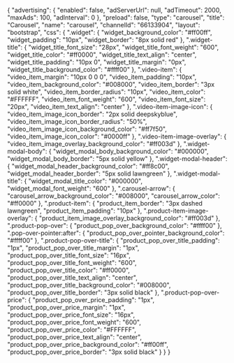 {
    "advertising": {
        "enabled": false,
        "adServerUrl": null,
        "adTimeout": 2000,
        "maxAds": 100,
        "adInterval": 0
    },
    "preload": false,
    "type": "carousel",
    "title": "Carousel",
    "name": "carousel",
    "channelId": "66133904",
    "layout": "bootstrap",
    "css": {
        ".widget": {
            "widget_background_color": "#ff00ff",
            "widget_padding": "10px",
            "widget_border": "8px solid red"
        },
        ".widget-title": {
            "widget_title_font_size": "28px",
            "widget_title_font_weight": "600",
            "widget_title_color": "#ff0000",
            "widget_title_text_align": "center",
            "widget_title_padding": "10px 0",
            "widget_title_margin": "0px",
            "widget_title_background_color": "#ffff00"
        },
        ".video-item": {
            "video_item_margin": "10px 0 0 0",
            "video_item_padding": "10px",
            "video_item_background_color": "#008000",
            "video_item_border": "3px solid white",
            "video_item_border_radius": "10px",
            "video_item_color": "#FFFFFF",
            "video_item_font_weight": "600",
            "video_item_font_size": "20px",
            "video_item_text_align": "center"
        },
        ".video-item-image-icon": {
            "video_item_image_icon_border": "2px solid deepskyblue",
            "video_item_image_icon_border_radius": "50%",
            "video_item_image_icon_background_color": "#ff7f50",
            "video_item_image_icon_color": "#0000ff"
        },
        ".video-item-image-overlay": {
            "video_item_image_overlay_background_color": "#ff003d"
        },
        ".widget-modal-body": {
            "widget_modal_body_background_color": "#000000",
            "widget_modal_body_border": "5px solid yellow"
        },
        ".widget-modal-header": {
            "widget_modal_header_background_color": "#ff8c00",
            "widget_modal_header_border": "5px solid lawngreen"
        },
        ".widget-modal-title": {
            "widget_modal_title_color": "#000000",
            "widget_modal_font_weight": "600"
        },
        ".carousel-arrow": {
            "carousel_arrow_background_color": "#008000",
            "carousel_arrow_color": "#ff0000"
        },
        ".product-item": {
            "product_item_border": "3px dashed lawngreen",
            "product_item_padding": "10px"
        },
        ".product-item-image-overlay": {
            "product_item_image_overlay_background_color": "#ff003d"
        },
        ".product-pop-over": {
            "product_pop_over_background_color": "#ffff00"
        },
        ".pop-over-pointer:after": {
            "product_pop_over_pointer_background_color": "#ffff00"
        },
        ".product-pop-over-title": {
            "product_pop_over_title_padding": "1px",
            "product_pop_over_title_margin": "1px",
            "product_pop_over_title_font_size": "16px",
            "product_pop_over_title_font_weight": "600",
            "product_pop_over_title_color": "#ff0000",
            "product_pop_over_title_text_align": "center",
            "product_pop_over_title_background_color": "#008000",
            "product_pop_over_title_border": "3px solid black"
        },
        ".product-pop-over-price": {
            "product_pop_over_price_padding": "1px",
            "product_pop_over_price_margin": "1px",
            "product_pop_over_price_font_size": "16px",
            "product_pop_over_price_font_weight": "600",
            "product_pop_over_price_color": "#FFFFFF",
            "product_pop_over_price_text_align": "center",
            "product_pop_over_price_background_color": "#ff00ff",
            "product_pop_over_price_border": "3px solid black"
        }
    }
}